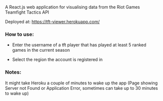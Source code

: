 A React.js web application for visualising data from the Riot Games Teamfight Tactics API

Deployed at: https://tft-viewer.herokuapp.com/ 

### How to use:

- Enter the username of a tft player that has played at least 5 ranked games in the current season

- Select the region the account is registered in

### Notes:

It might take Heroku a couple of minutes to wake up the app (Page showing Server not Found or Application Error, sometimes can take up to 30 minutes to wake up)
